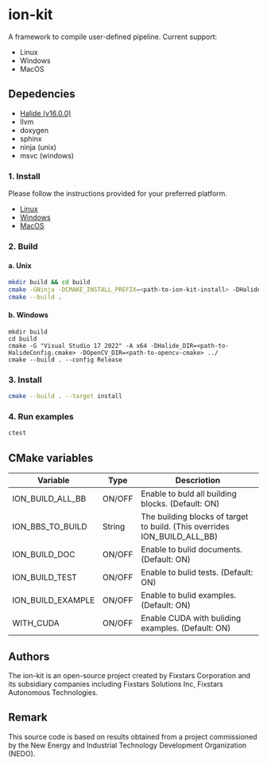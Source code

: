 # ion-kit
A framework to compile user-defined pipeline. Current support:
  * Linux
  * Windows
  * MacOS

## Depedencies
* [Halide (v16.0.0)](https://github.com/halide/Halide/releases/tag/v16.0.0)
* llvm
* doxygen
* sphinx
* ninja (unix)
* msvc (windows)

### 1. Install
Please follow the instructions provided for your preferred platform.
* [Linux](INSTALL-LINUX.md)
* [Windows](INSTALL-WINDOWS.md)
* [MacOS](INSTALL-MACOS.md)

### 2. Build
#### a. Unix
```sh
mkdir build && cd build
cmake -GNinja -DCMAKE_INSTALL_PREFIX=<path-to-ion-kit-install> -DHalide_DIR=<path-to-HalideConfig.cmake> -DONNXRUNTIME_ROOT=<path-to-onnxruntime-root> -DOPENCV_DIR=<path-to-opencv-cmake> ../
cmake --build .
```
#### b. Windows
```
mkdir build
cd build
cmake -G "Visual Studio 17 2022" -A x64 -DHalide_DIR=<path-to-HalideConfig.cmake> -DOpenCV_DIR=<path-to-opencv-cmake> ../
cmake --build . --config Release
```

### 3. Install
```sh
cmake --build . --target install
```

### 4. Run examples
```sh
ctest
```

## CMake variables
| Variable          | Type   | Descriotion                                                               |
| ----------------- | ------ | ------------------------------------------------------------------------- |
| ION_BUILD_ALL_BB  | ON/OFF | Enable to buld all building blocks. (Default: ON)                         |
| ION_BBS_TO_BUILD  | String | The building blocks of target to build. (This overrides ION_BUILD_ALL_BB) |
| ION_BUILD_DOC     | ON/OFF | Enable to bulid documents. (Default: ON)                                  |
| ION_BUILD_TEST    | ON/OFF | Enable to bulid tests. (Default: ON)                                      |
| ION_BUILD_EXAMPLE | ON/OFF | Enable to bulid examples. (Default: ON)                                   |
| WITH_CUDA         | ON/OFF | Enable CUDA with buliding examples. (Default: ON)                         |

## Authors
The ion-kit is an open-source project created by Fixstars Corporation and its subsidiary companies including Fixstars Solutions Inc, Fixstars Autonomous Technologies.

## Remark
This source code is based on results obtained from a project commissioned by the New Energy and Industrial Technology Development Organization (NEDO).
